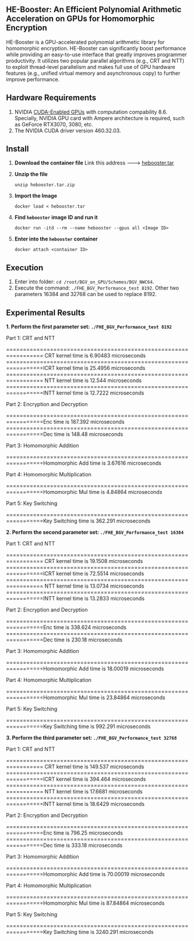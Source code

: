 ## HE-Booster: An Efficient Polynomial Arithmetic Acceleration on GPUs for Homomorphic Encryption
HE-Booster is a GPU-accelerated polynomial arithmetic library for homomorphic encryption. 
HE-Booster can significantly boost performance while providing an easy-to-use interface that greatly improves programmer productivity. 
It utilizes two popular parallel algorithms (e.g., CRT and NTT) to exploit thread-level parallelism and makes full use of GPU hardware features (e.g., unified virtual memory and asynchronous copy) to further improve performance. 

## Hardware Requirements
1. NVIDIA [CUDA-Enabled GPUs](https://developer.nvidia.com/cuda-gpus) with computation compability 8.6. Specially, NVIDIA GPU card with Ampere architecture is required, such as GeForce RTX3070, 3080, etc.
2. The NVIDIA CUDA driver version 460.32.03.

## Install
1. **Download the container file**
  Link this address ---> [hebooster.tar](https://drive.google.com/file/d/1h39QwieUE6qrg6uAJVX8N2zoAgwwllmw/view?usp=sharing)
  
2. **Unzip the file**
   ```
   unzip hebooster.tar.zip
   ```
   
3. **Import the Image**
   ```
   docker load < hebooster.tar
   ```
   
4. **Find `hebooster` image ID and run it**
   ```
   docker run -itd --rm --name hebooster --gpus all <Image ID>
   ```
   
5. **Enter into the `hebooster` container**
   ```
   docker attach <container ID>
   ```

## Execution
1. Enter into folder: `cd /root/BGV_on_GPU/Schemes/BGV_NWC64`.
2. Execute the command: `./FHE_BGV_Performance_test 8192`. Other two parameters 16384 and 32768 can be used to replace 8192.

## Experimental Results
**1. Perform the first parameter set: `./FHE_BGV_Performance_test 8192`**

Part 1: CRT and NTT

================================================================= CRT kernel time is 6.90483 microseconds
=================================================================ICRT kernel time is 25.4956 microseconds
================================================================= NTT kernel time is 12.544 microseconds
=================================================================INTT kernel time is 12.7222 microseconds

Part 2: Encryption and Decryption

=================================================================Enc time is 187.392 microseconds
=================================================================Dec time is 148.48 microseconds

Part 3: Homomorphic Addition

=================================================================Homomorphic Add time is 3.67616 microseconds

Part 4: Homomorphic Multiplication

=================================================================Homomorphic Mul time is 4.84864 microseconds

Part 5: Key Switching

=================================================================Key Switching time is 362.291 microseconds

**2. Perform the second parameter set: `./FHE_BGV_Performance_test 16384`**

Part 1: CRT and NTT

================================================================= CRT kernel time is 19.1508 microseconds
=================================================================ICRT kernel time is 72.5514 microseconds
================================================================= NTT kernel time is 13.0734 microseconds
=================================================================INTT kernel time is 13.2833 microseconds

Part 2: Encryption and Decryption

=================================================================Enc time is 338.624 microseconds
=================================================================Dec time is 230.18 microseconds

Part 3: Homomorphic Addition

=================================================================Homomorphic Add time is 18.00019 microseconds

Part 4: Homomorphic Multiplication

=================================================================Homomorphic Mul time is 23.84864 microseconds

Part 5: Key Switching

=================================================================Key Switching time is 992.291 microseconds

**3. Perform the third parameter set: `./FHE_BGV_Performance_test 32768`**

Part 1: CRT and NTT

================================================================= CRT kernel time is 149.537 microseconds
=================================================================ICRT kernel time is 394.464 microseconds
================================================================= NTT kernel time is 17.6681 microseconds
=================================================================INTT kernel time is 18.6429 microseconds

Part 2: Encryption and Decryption

=================================================================Enc time is 796.25 microseconds
=================================================================Dec time is 333.18 microseconds

Part 3: Homomorphic Addition

=================================================================Homomorphic Add time is 70.00019 microseconds

Part 4: Homomorphic Multiplication

=================================================================Homomorphic Mul time is 87.84864 microseconds

Part 5: Key Switching

=================================================================Key Switching time is 3240.291 microseconds


